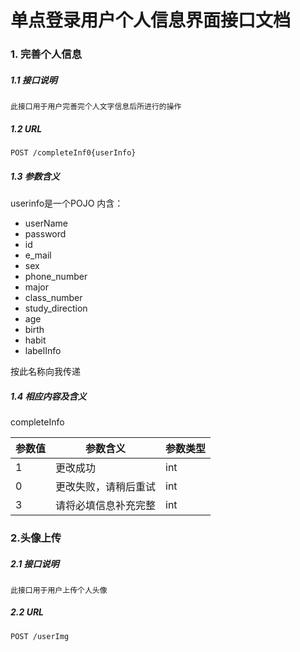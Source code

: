 # 单点登录用户个人信息界面接口文档

### 1. 完善个人信息

##### 1.1 接口说明

    此接口用于用户完善完个人文字信息后所进行的操作
    
##### 1.2 URL

    POST /completeInf0{userInfo}
    
##### 1.3 参数含义
userinfo是一个POJO
内含：

- userName
- password
- id
- e_mail
- sex
- phone_number
- major
- class_number
- study_direction
- age
- birth
- habit
- labelInfo

按此名称向我传递

##### 1.4 相应内容及含义

completeInfo

参数值|参数含义|参数类型
--|--|--
1|更改成功|int
0|更改失败，请稍后重试|int
3|请将必填信息补充完整|int

### 2.头像上传

##### 2.1 接口说明

    此接口用于用户上传个人头像
    
##### 2.2 URL

    POST /userImg
